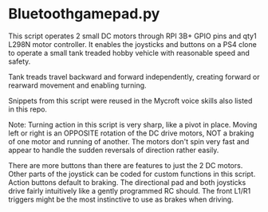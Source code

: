 # Bluetoothgamepad.py

This script operates 2 small DC motors through RPI 3B+ GPIO pins and qty1 L298N motor controller. It enables the joysticks and buttons on a PS4 clone to operate a small tank treaded hobby vehicle with reasonable speed and safety. 

Tank treads travel backward and forward independently, creating forward or rearward movement and enabling turning.

Snippets from this script were reused in the Mycroft voice skills also listed in this repo. 

Note:  Turning action in this script is very sharp, like a pivot in place. Moving left or right is an OPPOSITE rotation of the DC drive motors, NOT a braking of one motor and running of another. The motors don't spin very fast and appear to handle the sudden reversals of direction rather easily.

There are more buttons than there are features to just the 2 DC motors. Other parts of the joystick can be coded for custom functions in this script. Action buttons default to braking. The directional pad and both joysticks drive fairly intuitively like a gently programmed RC should. The front L1/R1 triggers might be the most instinctive to use as brakes when driving.

